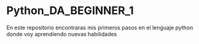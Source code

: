 # Python_DA_BEGINNER_1
En este repositorio encontraras mis primeros pasos en el lenguaje python donde voy aprendiendo nuevas habilidades 
